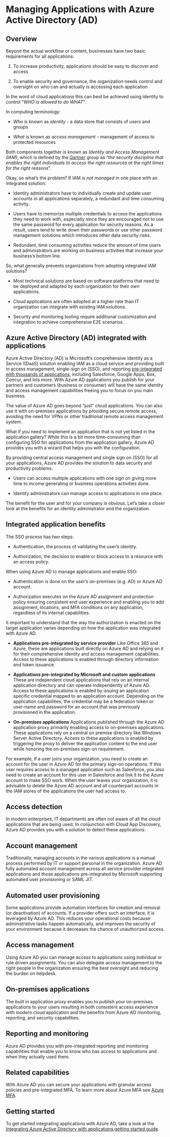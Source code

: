 <properties
   pageTitle="Managing Applications with Azure Active Directory | Microsoft Azure"
   description="This article the benefits of integrating Azure Active Directory with your on-premises, cloud and SaaS applications."
   services="active-directory"
   documentationCenter=""
   authors="ihenkel"
   manager="stevenpo"
   editor=""/>

   <tags
      ms.service="active-directory"
      ms.devlang="na"
      ms.topic="article"
      ms.tgt_pltfrm="na"
      ms.workload="identity"
      ms.date="10/16/2015"
      ms.author="inhenk"/>

# Managing Applications with Azure Active Directory (AD)
## Overview
Beyond the actual workflow or content, businesses have two basic requirements for all applications:

1. To increase productivity, applications should be easy to discover and access

2. To enable security and governance, the organization needs control and oversight on who can and actually is accessing each application


In the word of cloud applications this can best be achieved using identity to control “*WHO is allowed to do WHAT*”.

In computing terminology:

* *Who* is known as *identity* - a data store that consists of users and groups

* *What* is known as *access management* – management of access to protected resources


Both components together is known as *Identity and Access Management (IAM)*, which is defined by the [Gartner](http://www.gartner.com/it-glossary/identity-and-access-management-iam) group as “*the security discipline that enables the right individuals to access the right resources at the right times for the right reasons*”.

Okay, so what’s the problem? If IAM is *not managed* in one place with an integrated solution:

* Identity administrators have to individually create and update user accounts in all applications separately, a redundant and time consuming activity.

* Users have to memorize multiple credentials to access the applications they need to work with, especially since they are encouraged not to use the same password for every application for security reasons. As a result, users tend to write down their passwords or use other password management solutions which introduces other data security risks.

* Redundant, time consuming activities reduce the amount of time users and administrators are working on business activities that increase your business’s bottom line.


So, what generally prevents organizations from adopting integrated IAM solutions?

* Most technical solutions are based on software platforms that need to be deployed and adapted by each organization for their own applications.

* Cloud applications are often adopted at a higher rate than IT organization can integrate with existing IAM solutions.

* Security and monitoring tooling require additional customization and integration to achieve comprehensive E2E scenarios.


## Azure Active Directory (AD) integrated with applications
Azure Active Directory (AD) is Microsoft’s comprehensive Identity as a Service (IDaaS) solution enabling IAM as a cloud service and providing built in access management, single-sign on (SSO), and reporting [pre-integrated with thousands of applications](https://azure.microsoft.com/marketplace/active-directory/), including Salesforce, Google Apps, Box, Concur, and lots more. With Azure AD applications you publish for your partners and customers (business or consumer) will have the same identity and access management capabilities freeing you to focus on you main business.

The value of Azure AD goes beyond “just” cloud applications. You can also use it with on-premises applications by providing secure remote access, avoiding the need for VPNs or other traditional remote access management system.

What if you need to implement an application that is not yet listed in the application gallery? While this is a bit more time-consuming than configuring SSO for applications from the application gallery, Azure AD provides you with a wizard that helps you with the configuration.

By providing central access management and single sign on (SSO) for all your applications, Azure AD provides the solution to data security and productivity problems.

* Users can access multiple applications with one sign on giving more time to income generating or business operations activities done.

* Identity administrators can manage access to applications in one place.


The benefit for the user and for your company is obvious. Let’s take a closer look at the benefits for an identity administrator and the organization.

## Integrated application benefits
The SSO process has two steps:

* Authentication, the process of validating the user’s identity.

* Authorization, the decision to enable or block access to a resource with an access policy.


When using Azure AD to manage applications and enable SSO:

* Authentication is done on the user’s on-premises (e.g. AD) or Azure AD account.

* Authorization executes on the Azure AD assignment and protection policy ensuring consistent end user experience and enabling you to add assignment, locations, and MFA conditions on any application, regardless of its internal capabilities.


It important to understand that the way the authorization is enacted on the target application varies depending on how the application was integrated with Azure AD.

* **Applications pre-integrated by service provider** Like Office 365 and Azure, these are applications built directly on Azure AD and relying on it for their comprehensive identity and access management capabilities. Access to these applications is enabled through directory information and token issuance.

* **Applications pre-integrated by Microsoft and custom applications** These are independent cloud applications that rely on an internal application directory and can operate independently of Azure AD. Access to these applications is enabled by issuing an application specific credential mapped to an application account. Depending on the application capabilities, the credential may be a federation token or user-name and password for an account that was previously provisioned in the application.

* **On-premises applications** Applications published through the Azure AD application proxy primarily enabling access to on-premises applications. These applications rely on a central on premise directory like Windows Server Active Directory. Access to these applications is enabled by triggering the proxy to deliver the application content to the end user while honoring the on-premises sign-on requirement.


For example, if a user joins your organization, you need to create an account for the user in Azure AD for the primary sign-on operations. If this user requires access to a managed application such as Salesforce, you also need to create an account for this user in Salesforce and link it to the Azure account to make SSO work. When the user leaves your organization, it is advisable to delete the Azure AD account and all counterpart accounts in the IAM stores of the applications the user had access to.

## Access detection
In modern enterprises, IT departments are often not aware of all the cloud applications that are being used. In conjunction with Cloud App Discovery, Azure AD provides you with a solution to detect these applications.

## Account management
Traditionally, managing accounts in the various applications is a manual process performed by IT or support personal in the organization. Azure AD fully automated account management across all service provider integrated applications and those applications pre-integrated by Microsoft supporting automated user provisioning or SAML JIT.

## Automated user provisioning
Some applications provide automation interfaces for creation and removal (or deactivation) of accounts. If a provider offers such an interface, it is leveraged by Azure AD. This reduces your operational costs because administrative tasks happen automatically, and improves the security of your environment because it decreases the chance of unauthorized access.

## Access management
Using Azure AD you can manage access to applications using individual or rule driven assignments. You can also delegate access management to the right people in the organization ensuring the best oversight and reducing the burden on helpdesk.

## On-premises applications
The built in application proxy enables you to publish your on-premises applications to your users resulting in both consistent access experience with modern cloud application and the benefits from Azure AD monitoring, reporting, and security capabilities.

## Reporting and monitoring
Azure AD provides you with pre-integrated reporting and monitoring capabilities that enable you to know who has access to applications and when they actually used them.

## Related capabilities
With Azure AD you can secure your applications with granular access policies and pre-integrated MFA. To learn more about Azure MFA see [Azure MFA](https://azure.microsoft.com/services/multi-factor-authentication/).

## Getting started
To get started integrating applications with Azure AD, take a look at the [Integrating Azure Active Directory with applications getting started guide](active-directory-integrating-applications-getting-started.md).

